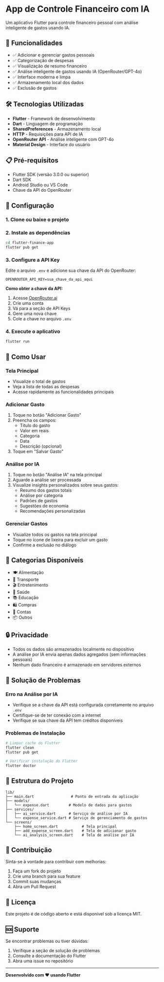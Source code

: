 # App de Controle Financeiro com IA

Um aplicativo Flutter para controle financeiro pessoal com análise inteligente de gastos usando IA.

## 🚀 Funcionalidades

- ✅ Adicionar e gerenciar gastos pessoais
- ✅ Categorização de despesas
- ✅ Visualização de resumo financeiro
- ✅ Análise inteligente de gastos usando IA (OpenRouter/GPT-4o)
- ✅ Interface moderna e limpa
- ✅ Armazenamento local dos dados
- ✅ Exclusão de gastos

## 🛠️ Tecnologias Utilizadas

- **Flutter** - Framework de desenvolvimento
- **Dart** - Linguagem de programação
- **SharedPreferences** - Armazenamento local
- **HTTP** - Requisições para API de IA
- **OpenRouter API** - Análise inteligente com GPT-4o
- **Material Design** - Interface do usuário

## 📋 Pré-requisitos

- Flutter SDK (versão 3.0.0 ou superior)
- Dart SDK
- Android Studio ou VS Code
- Chave da API do OpenRouter

## 🔧 Configuração

### 1. Clone ou baixe o projeto

### 2. Instale as dependências
```bash
cd flutter-finance-app
flutter pub get
```

### 3. Configure a API Key
Edite o arquivo `.env` e adicione sua chave da API do OpenRouter:
```
OPENROUTER_API_KEY=sua_chave_da_api_aqui
```

**Como obter a chave da API:**
1. Acesse [OpenRouter.ai](https://openrouter.ai)
2. Crie uma conta
3. Vá para a seção de API Keys
4. Gere uma nova chave
5. Cole a chave no arquivo `.env`

### 4. Execute o aplicativo
```bash
flutter run
```

## 📱 Como Usar

### Tela Principal
- Visualize o total de gastos
- Veja a lista de todas as despesas
- Acesse rapidamente as funcionalidades principais

### Adicionar Gasto
1. Toque no botão "Adicionar Gasto"
2. Preencha os campos:
   - Título do gasto
   - Valor em reais
   - Categoria
   - Data
   - Descrição (opcional)
3. Toque em "Salvar Gasto"

### Análise por IA
1. Toque no botão "Análise IA" na tela principal
2. Aguarde a análise ser processada
3. Visualize insights personalizados sobre seus gastos:
   - Resumo dos gastos totais
   - Análise por categoria
   - Padrões de gastos
   - Sugestões de economia
   - Recomendações personalizadas

### Gerenciar Gastos
- Visualize todos os gastos na tela principal
- Toque no ícone de lixeira para excluir um gasto
- Confirme a exclusão no diálogo

## 🎨 Categorias Disponíveis

- 🍽️ Alimentação
- 🚗 Transporte
- 🎬 Entretenimento
- 🏥 Saúde
- 📚 Educação
- 🛍️ Compras
- 📄 Contas
- 📦 Outros

## 🔒 Privacidade

- Todos os dados são armazenados localmente no dispositivo
- A análise por IA envia apenas dados agregados (sem informações pessoais)
- Nenhum dado financeiro é armazenado em servidores externos

## 🐛 Solução de Problemas

### Erro na Análise por IA
- Verifique se a chave da API está configurada corretamente no arquivo `.env`
- Certifique-se de ter conexão com a internet
- Verifique se sua chave da API tem créditos disponíveis

### Problemas de Instalação
```bash
# Limpar cache do Flutter
flutter clean
flutter pub get

# Verificar instalação do Flutter
flutter doctor
```

## 📄 Estrutura do Projeto

```
lib/
├── main.dart                 # Ponto de entrada da aplicação
├── models/
│   └── expense.dart         # Modelo de dados para gastos
├── services/
│   ├── ai_service.dart      # Serviço de análise por IA
│   └── expense_service.dart # Serviço de gerenciamento de gastos
└── screens/
    ├── home_screen.dart           # Tela principal
    ├── add_expense_screen.dart    # Tela de adicionar gasto
    └── ai_analysis_screen.dart    # Tela de análise por IA
```

## 🤝 Contribuição

Sinta-se à vontade para contribuir com melhorias:
1. Faça um fork do projeto
2. Crie uma branch para sua feature
3. Commit suas mudanças
4. Abra um Pull Request

## 📝 Licença

Este projeto é de código aberto e está disponível sob a licença MIT.

## 🆘 Suporte

Se encontrar problemas ou tiver dúvidas:
1. Verifique a seção de solução de problemas
2. Consulte a documentação do Flutter
3. Abra uma issue no repositório

---

**Desenvolvido com ❤️ usando Flutter**
